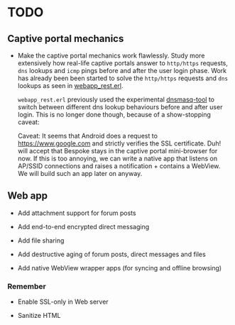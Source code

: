 # TODO

## Captive portal mechanics

* Make the captive portal mechanics work flawlessly. Study more
  extensively how real-life captive portals answer to `http/https`
  requests, `dns` lookups and `icmp` pings before and after the user
  login phase. Work has already been been started to solve the
  `http/https` requests and `dns` lookups as seen in
  [webapp_rest.erl](webapp/src/webapp_rest.erl).
  
  `webapp_rest.erl` previously used the experimental
  [dnsmasq-tool](main/bin/dnsmasq-tool) to switch between different
  dns lookup behaviours before and after user login. This is no longer
  done though, because of a show-stopping caveat:

  Caveat: It seems that Android does a request to
  https://www.google.com and strictly verifies the SSL
  certificate. Duh! will accept that Bespoke stays in the captive
  portal mini-browser for now. If this is too annoying, we can write a
  native app that listens on AP/SSID connections and raises a
  notification + contains a WebView. We will build such an app later
  on anyway.

## Web app

* Add attachment support for forum posts

* Add end-to-end encrypted direct messaging

* Add file sharing

* Add destructive aging of forum posts, direct messages and files

* Add native WebView wrapper apps (for syncing and offline browsing)

### Remember

* Enable SSL-only in Web server

* Sanitize HTML
